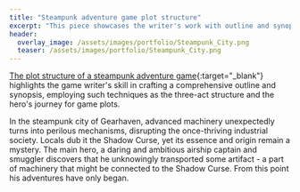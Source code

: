 ```yaml
---
title: "Steampunk adventure game plot structure"
excerpt: "This piece showcases the writer's work with outline and synopsis, employing such techniques as the three-act structure and the hero's journey for game plots."
header:
  overlay_image: /assets/images/portfolio/Steampunk_City.png
  teaser: /assets/images/portfolio/Steampunk_City.png
---
```


[The plot structure of a steampunk adventure game](https://drive.google.com/file/d/17gzQJCbVXZqlm6YPVwo2flwc-3PKWIdB/view?usp=sharing){:target="\_blank"} highlights the game writer's skill in crafting a comprehensive outline and synopsis, employing such techniques as the three-act structure and the hero's journey for game plots.

In the steampunk city of Gearhaven, advanced machinery unexpectedly turns into perilous mechanisms, disrupting the once-thriving industrial society. Locals dub it the Shadow Curse, yet its essence and origin remain a mystery. The main hero, a daring and ambitious airship captain and smuggler discovers that he unknowingly transported some artifact - a part of machinery that might be connected to the Shadow Curse.
From this point his adventures have only began.
